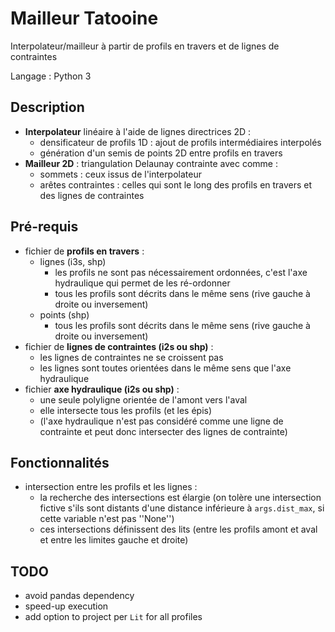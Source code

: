 Mailleur Tatooine
=================

Interpolateur/mailleur à partir de profils en travers et de lignes de contraintes

Langage : Python 3

## Description

* **Interpolateur** linéaire à l'aide de lignes directrices 2D :
    * densificateur de profils 1D : ajout de profils intermédiaires interpolés
    * génération d'un semis de points 2D entre profils en travers
* **Mailleur 2D** : triangulation Delaunay contrainte avec comme :
    * sommets : ceux issus de l'interpolateur
    * arêtes contraintes : celles qui sont le long des profils en travers et des lignes de contraintes

## Pré-requis

* fichier de **profils en travers** :
    * lignes (i3s, shp)
        * les profils ne sont pas nécessairement ordonnées, c'est l'axe hydraulique qui permet de les ré-ordonner
        * tous les profils sont décrits dans le même sens (rive gauche à droite ou inversement)
    * points (shp)
        * tous les profils sont décrits dans le même sens (rive gauche à droite ou inversement)
* fichier de **lignes de contraintes (i2s ou shp)** :
    * les lignes de contraintes ne se croissent pas
    * les lignes sont toutes orientées dans le même sens que l'axe hydraulique
* fichier **axe hydraulique (i2s ou shp)** :
    * une seule polyligne orientée de l'amont vers l'aval
    * elle intersecte tous les profils (et les épis)
    * (l'axe hydraulique n'est pas considéré comme une ligne de contrainte et peut donc intersecter des lignes de contrainte)

## Fonctionnalités

* intersection entre les profils et les lignes :
    * la recherche des intersections est élargie (on tolère une intersection fictive s'ils sont distants d'une distance inférieure à <code>args.dist_max</code>, si cette variable n'est pas ''None'')
    * ces intersections définissent des lits (entre les profils amont et aval et entre les limites gauche et droite)

## TODO
* avoid pandas dependency
* speed-up execution
* add option to project per `Lit` for all profiles
